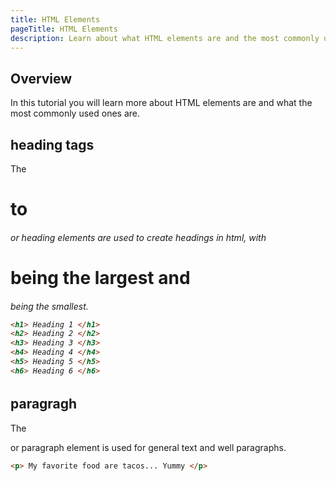 ```yaml
---
title: HTML Elements
pageTitle: HTML Elements
description: Learn about what HTML elements are and the most commonly used ones are.
---
```

## Overview

In this tutorial you will learn more about HTML elements are and what the most commonly used ones are.


## heading tags
The <h1> to <h6> or heading elements are used to create headings in html, with <h1> being the largest and <h6> being the smallest.

```html
<h1> Heading 1 </h1>
<h2> Heading 2 </h2>
<h3> Heading 3 </h3>
<h4> Heading 4 </h4>
<h5> Heading 5 </h5>
<h6> Heading 6 </h6>
```

## paragragh
The <p> or paragraph element  is used for general text and well paragraphs.

```html
<p> My favorite food are tacos... Yummy </p>

```







